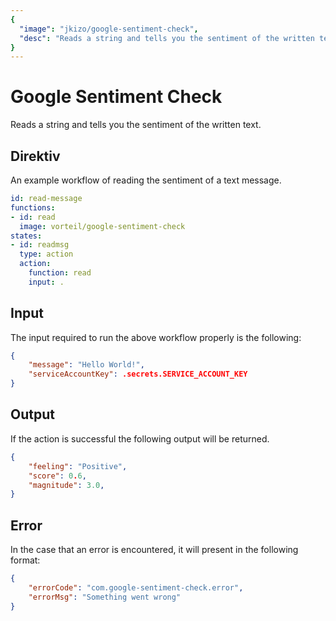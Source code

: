 ```yaml
---
{
  "image": "jkizo/google-sentiment-check",
  "desc": "Reads a string and tells you the sentiment of the written text."
}
---
```


# Google Sentiment Check

Reads a string and tells you the sentiment of the written text.

## Direktiv

An example workflow of reading the sentiment of a text message.

```yaml
id: read-message
functions:
- id: read
  image: vorteil/google-sentiment-check
states:
- id: readmsg
  type: action
  action:
    function: read
    input: .
```

## Input

The input required to run the above workflow properly is the following:

```json
{
    "message": "Hello World!",
    "serviceAccountKey": .secrets.SERVICE_ACCOUNT_KEY
}
```

## Output

If the action is successful the following output will be returned.

```json
{
    "feeling": "Positive",
    "score": 0.6,
    "magnitude": 3.0,   
}
```

## Error

In the case that an error is encountered, it will present in the following format:

```json
{
    "errorCode": "com.google-sentiment-check.error",
    "errorMsg": "Something went wrong"
}
```